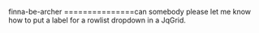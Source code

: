 finna-be-archer
===============can somebody please let me know how to put a label for a rowlist dropdown in a JqGrid.